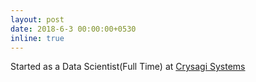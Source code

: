 ```yaml
---
layout: post
date: 2018-6-3 00:00:00+0530
inline: true
---
```


Started as a Data Scientist(Full Time) at  <a href="https://www.crysagi.com/" target="_blank">Crysagi Systems</a>
